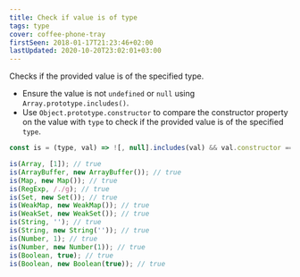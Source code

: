 ```yaml
---
title: Check if value is of type
tags: type
cover: coffee-phone-tray
firstSeen: 2018-01-17T21:23:46+02:00
lastUpdated: 2020-10-20T23:02:01+03:00
---
```


Checks if the provided value is of the specified type.

- Ensure the value is not `undefined` or `null` using `Array.prototype.includes()`.
- Use `Object.prototype.constructor` to compare the constructor property on the value with `type` to check if the provided value is of the specified `type`.

```js
const is = (type, val) => ![, null].includes(val) && val.constructor === type;
```

```js
is(Array, [1]); // true
is(ArrayBuffer, new ArrayBuffer()); // true
is(Map, new Map()); // true
is(RegExp, /./g); // true
is(Set, new Set()); // true
is(WeakMap, new WeakMap()); // true
is(WeakSet, new WeakSet()); // true
is(String, ''); // true
is(String, new String('')); // true
is(Number, 1); // true
is(Number, new Number(1)); // true
is(Boolean, true); // true
is(Boolean, new Boolean(true)); // true
```
